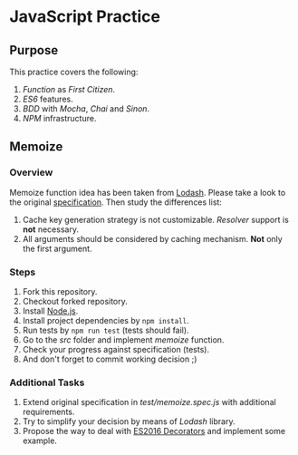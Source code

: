 # JavaScript Practice

## Purpose

This practice covers the following:

1. *Function* as *First Citizen*.
2. *ES6* features.
3. *BDD* with *Mocha*, *Chai* and *Sinon*.
4. *NPM* infrastructure.

## Memoize

### Overview

Memoize function idea has been taken from [Lodash](https://lodash.com/docs#memoize).
Please take a look to the original [specification](https://lodash.com/docs#memoize).
Then study the differences list:

1. Cache key generation strategy is not customizable. *Resolver* support is **not** necessary.
2. All arguments should be considered by caching mechanism. **Not** only the first argument.

### Steps

1. Fork this repository.
2. Checkout forked repository.
1. Install [Node.js](http://nodejs.org/).
2. Install project dependencies by `npm install`.
3. Run tests by `npm run test` (tests should fail).
4. Go to the *src* folder and implement *memoize* function.
5. Check your progress against specification (tests).
6. And don't forget to commit working decision ;)

### Additional Tasks

1. Extend original specification in *test/memoize.spec.js* with additional requirements.
2. Try to simplify your decision by means of *Lodash* library.
3. Propose the way to deal with [ES2016 Decorators](https://github.com/wycats/javascript-decorators) and implement some example.
